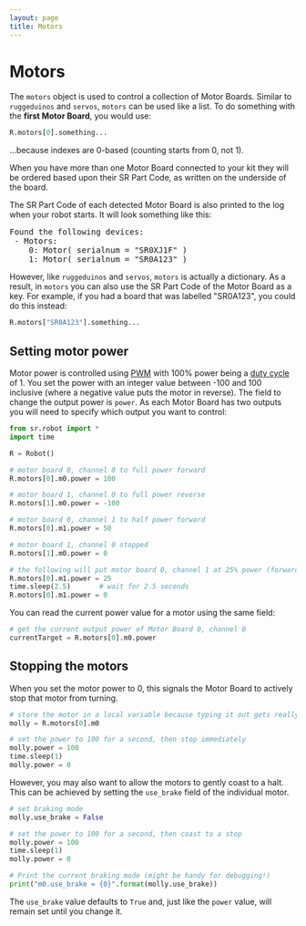 ```yaml
---
layout: page
title: Motors
---
```


Motors
======

The `motors` object is used to control a collection of Motor Boards.
Similar to `ruggeduinos` and `servos`, `motors` can be used like a list.
To do something with the **first Motor Board**, you would use:

~~~~~ python
R.motors[0].something...
~~~~~

...because indexes are 0-based (counting starts from 0, not 1).

When you have more than one Motor Board connected to your kit they will be ordered based upon their SR Part Code, as written on the underside of the board.

The SR Part Code of each detected Motor Board is also printed to the log when your robot starts.
It will look something like this:

<pre class="not-code">
Found the following devices:
 - Motors:
    0: Motor( serialnum = "SR0XJ1F" )
    1: Motor( serialnum = "SR0A123" )
</pre>


However, like `ruggeduinos` and `servos`, `motors` is actually a dictionary.
As a result, in `motors` you can also use the SR Part Code of the Motor Board as a key.
For example, if you had a board that was labelled "SR0A123",
you could do this instead:

~~~~~ python
R.motors["SR0A123"].something...
~~~~~

Setting motor power
-------------------

Motor power is controlled using [PWM](http://en.wikipedia.org/wiki/Pulse-width_modulation) with 100% power being a [duty cycle](http://en.wikipedia.org/wiki/Duty_cycle) of 1. You set the power with an integer value between -100 and 100 inclusive (where a negative value puts the motor in reverse). The field to change the output power is `power`. As each Motor Board has two outputs you will need to specify which output you want to control:

~~~~~ python
from sr.robot import *
import time

R = Robot()

# motor board 0, channel 0 to full power forward
R.motors[0].m0.power = 100

# motor board 1, channel 0 to full power reverse
R.motors[1].m0.power = -100

# motor board 0, channel 1 to half power forward
R.motors[0].m1.power = 50

# motor board 1, channel 0 stopped
R.motors[1].m0.power = 0

# the following will put motor board 0, channel 1 at 25% power (forwards) for 2.5 seconds:
R.motors[0].m1.power = 25
time.sleep(2.5)       # wait for 2.5 seconds
R.motors[0].m1.power = 0
~~~~~

You can read the current power value for a motor using the same field:

~~~~~ python
# get the current output power of Motor Board 0, channel 0
currentTarget = R.motors[0].m0.power
~~~~~

Stopping the motors
-------------------

When you set the motor power to 0, this signals the Motor Board to actively stop that motor from turning.

~~~~~ python
# store the motor in a local variable because typing it out gets really boring
molly = R.motors[0].m0

# set the power to 100 for a second, then stop immediately
molly.power = 100
time.sleep(1)
molly.power = 0
~~~~~

However, you may also want to allow the motors to gently coast to a halt.
This can be achieved by setting the `use_brake` field of the individual motor.

~~~~~ python
# set braking mode
molly.use_brake = False

# set the power to 100 for a second, then coast to a stop
molly.power = 100
time.sleep(1)
molly.power = 0

# Print the current braking mode (might be handy for debugging!)
print("m0.use_brake = {0}".format(molly.use_brake))
~~~~~

The `use_brake` value defaults to `True` and, just like the `power` value,
will remain set until you change it.
